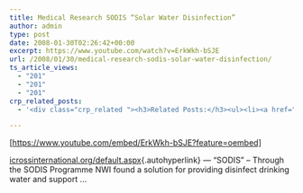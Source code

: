 ```yaml
---
title: Medical Research SODIS “Solar Water Disinfection”
author: admin
type: post
date: 2008-01-30T02:26:42+00:00
excerpt: https://www.youtube.com/watch?v=ErkWkh-bSJE
url: /2008/01/30/medical-research-sodis-solar-water-disinfection/
ts_article_views:
  - "201"
  - "201"
  - "201"
crp_related_posts:
  - '<div class="crp_related "><h3>Related Posts:</h3><ul><li><a href="https://scdhub.org/2017/12/25/wastewater-treatment-and-biosolids-management/"    ><img src="https://scdhub.org/wp-content/uploads/2017/12/wastewater-treatment-and-biosoli-150x150.jpg" alt="Wastewater treatment and Biosolids management" title="Wastewater treatment and Biosolids management" width="150" height="150" class="crp_thumb crp_featured" /><span class="crp_title">Wastewater treatment and Biosolids management</span></a></li><li><a href="https://scdhub.org/community/founding-board/"    ><img src="https://scdhub.org/wp-content/uploads/2017/04/Screen-Shot-2017-06-07-at-4.31.27-PM-150x150.png" alt="Founding Board" title="Founding Board" width="150" height="150" class="crp_thumb crp_correctfirst" /><span class="crp_title">Founding Board</span></a></li><li><a href="https://scdhub.org/2017/06/11/lead-contamination-beyond-flint-drinking-water-and-childrens-health/"    ><img src="https://scdhub.org/wp-content/uploads/2017/06/Screen-Shot-2017-06-10-at-10.17.39-PM-150x150.png" alt="Lead Contamination Beyond Flint: Drinking Water and Children&#8217;s Health" title="Lead Contamination Beyond Flint: Drinking Water and Children&#8217;s Health" width="150" height="150" class="crp_thumb crp_featured" /><span class="crp_title">Lead Contamination Beyond Flint: Drinking Water and&hellip;</span></a></li><li><a href="https://scdhub.org/2017/10/20/sodis-emergency-water-disinfection/"    ><img src="https://scdhub.org/wp-content/uploads/2017/10/sodis-emergency-water-disinfection-150x150.jpg" alt="sodis emergency solar water disinfection" title="sodis emergency solar water disinfection" width="150" height="150" class="crp_thumb crp_featured" /><span class="crp_title">sodis emergency solar water disinfection</span></a></li><li><a href="https://scdhub.org/2017/12/12/rainwater-harvesting-combined-with-slow-sand-filter/"    ><img src="https://scdhub.org/wp-content/uploads/2017/12/rainwater-harvesting-combined-wi-150x150.jpg" alt="rainwater harvesting combined with slow sand filter" title="rainwater harvesting combined with slow sand filter" width="150" height="150" class="crp_thumb crp_featured" /><span class="crp_title">rainwater harvesting combined with slow sand filter</span></a></li><li><a href="https://scdhub.org/about-scdhub/"    ><img src="https://scdhub.org/wp-content/uploads/2017/04/Screen-Shot-2017-06-07-at-4.31.27-PM-150x150.png" alt="About Us" title="About Us" width="150" height="150" class="crp_thumb crp_correctfirst" /><span class="crp_title">About Us</span></a></li></ul><div class="crp_clear"></div></div>'

---
```

[https://www.youtube.com/embed/ErkWkh-bSJE?feature=oembed] 

[icrossinternational.org/default.aspx][1]{.autohyperlink} &#8212; &#8220;SODIS&#8221; &#8211; Through the SODIS Programme NWI found a solution for providing disinfect drinking water and support &#8230;

 [1]: http://icrossinternational.org/default.aspx